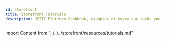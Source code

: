 ```yaml
---
id: storefront
title: Storefront Tutorials
description: DEITY Platform Cookbook, examples of every day tasks you might need to do when building your app
---
```


import Content from "../../../storefront/resources/tutorials.md"

<Content />